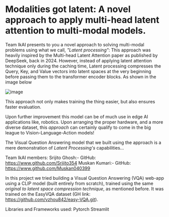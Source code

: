 # Modalities got latent: A novel approach to apply multi-head latent attention to multi-modal models.

Team IkAI presents to you a novel approach to solving multi-modal problems using what we call, *"Latent processing"*:
This approach was heavily inspired by the Multi-head Latent Attention paper as published by DeepSeek, back in 2024.
However, instead of applying latent attention technique only during the caching time, Latent processing compresses the Query, Key, and Value vectors into latent spaces at the very beginning before passing them to the transformer encoder blocks. As shown in the image below

![image](https://github.com/user-attachments/assets/79327f67-0100-4f47-92ae-e5ef1eed3b2e)

This approach not only makes training the thing easier, but also ensures faster evaluation.

Upon further improvement this model can be of much use in edge AI applications like, robotics. Upon arranging the proper hardware, and a more diverse dataset, this *approach* can certainly qualify to come in the big league to Vision-Language-Action models!

The Visual Question Answering model that we built using the approach is a mere demonstration of *Latent Processing's* capabilities...

Team IkAI members: 
Srijito Ghosh:- GitHub: https://www.github.com/Srijito354
Muskan Kumari:- GitHub: https://www.github.com/Muskan040399

In this project we tried building a Visual Question Answering (VQA) web-app using a CLIP model (built entirely from scratch), trained using the same *original to latent space compression technique*, as mentioned before. It was trained on the EasyVQA dataset (GH link: https://github.com/vzhou842/easy-VQA.git).

Libraries and Frameworks used:
Pytorch
Streamlit
